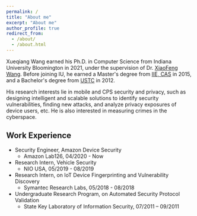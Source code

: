 ```yaml
---
permalink: /
title: "About me"
excerpt: "About me"
author_profile: true
redirect_from: 
  - /about/
  - /about.html
---
```


<p>Xueqiang Wang earned his Ph.D. in Computer Science from Indiana University Bloomington in 2021, under the supervision of Dr. <a href="https://www.informatics.indiana.edu/xw7/" target="_blank" rel="noopener">XiaoFeng Wang</a>. Before joining IU, he earned a Master's&nbsp;degree from <a href="http://www.iie.ac.cn" target="_blank" rel="noopener">IIE, CAS</a> in 2015, and a Bachelor's degree from <a href="https://en.ustc.edu.cn" target="_blank" rel="noopener">USTC</a> in 2012.</p>
<p><span style="color:var(--color-text);">His research interests lie in mobile and CPS security and privacy, such as designing intelligent and scalable solutions to identify security vulnerabilities, finding new attacks, and analyze privacy exposures of device users, etc. He is also interested in measuring crimes in the cyberspace.&nbsp;</span></p>

<h2>Work Experience</h2>
<ul>

<li>Security Engineer, Amazon Device Security
<ul>
<li>Amazon Lab126, 04/2020 - Now</li>
</ul>
</li>

<li>Research Intern, Vehicle Security
<ul>
<li>NIO USA, 05/2019 - 08/2019</li>
</ul>
</li>

<li>Research Intern, on&nbsp;IoT Device Fingerprinting and Vulnerability Discovery
<ul>
<li>Symantec Research Labs, 05/2018 - 08/2018</li>
</ul>
</li>

<li>Undergraduate Research Program, on Automated Security Protocol Validation
<ul>
<li>State Key Laboratory of Information Security, 07/2011 – 09/2011</li>
</ul>
</li>

</ul>
